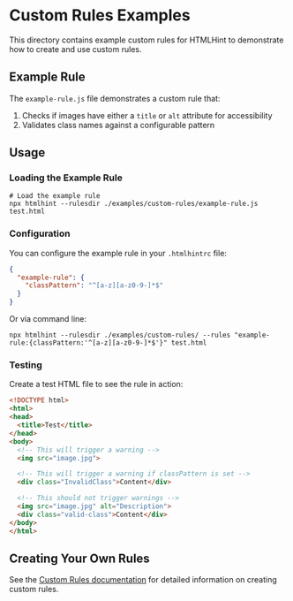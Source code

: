# Custom Rules Examples

This directory contains example custom rules for HTMLHint to demonstrate how to create and use custom rules.

## Example Rule

The `example-rule.js` file demonstrates a custom rule that:

1. Checks if images have either a `title` or `alt` attribute for accessibility
2. Validates class names against a configurable pattern

## Usage

### Loading the Example Rule

```shell
# Load the example rule
npx htmlhint --rulesdir ./examples/custom-rules/example-rule.js test.html
```

### Configuration

You can configure the example rule in your `.htmlhintrc` file:

```json
{
  "example-rule": {
    "classPattern": "^[a-z][a-z0-9-]*$"
  }
}
```

Or via command line:

```shell
npx htmlhint --rulesdir ./examples/custom-rules/ --rules "example-rule:{classPattern:'^[a-z][a-z0-9-]*$'}" test.html
```

### Testing

Create a test HTML file to see the rule in action:

```html
<!DOCTYPE html>
<html>
<head>
  <title>Test</title>
</head>
<body>
  <!-- This will trigger a warning -->
  <img src="image.jpg">

  <!-- This will trigger a warning if classPattern is set -->
  <div class="InvalidClass">Content</div>

  <!-- This should not trigger warnings -->
  <img src="image.jpg" alt="Description">
  <div class="valid-class">Content</div>
</body>
</html>
```

## Creating Your Own Rules

See the [Custom Rules documentation](../../website/src/content/docs/usage/custom-rules.mdx) for detailed information on creating custom rules.
